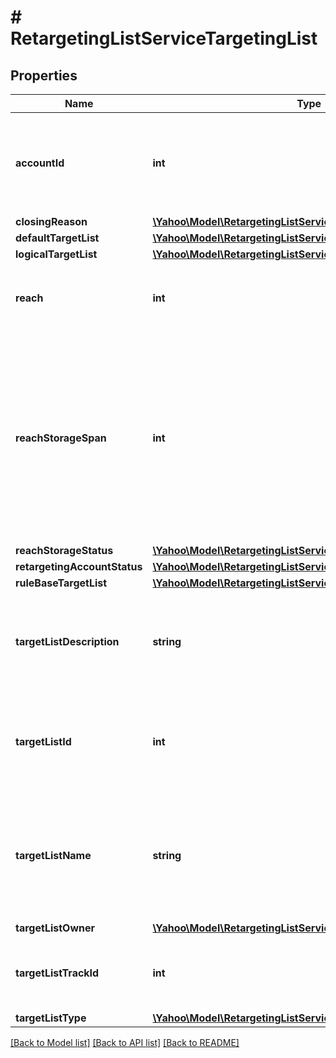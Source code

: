 # # RetargetingListServiceTargetingList

## Properties

Name | Type | Description | Notes
------------ | ------------- | ------------- | -------------
**accountId** | **int** | &lt;div lang&#x3D;\&quot;ja\&quot;&gt;アカウントIDです。&lt;br&gt; このフィールドは、いずれの場合でも必須となります。&lt;/div&gt;&lt;div lang&#x3D;\&quot;en\&quot;&gt;Account  ID. &lt;br&gt;This field is required in any cases.&lt;/div&gt; | [optional] 
**closingReason** | [**\Yahoo\Model\RetargetingListServiceClosingReason**](RetargetingListServiceClosingReason.md) |  | [optional] 
**defaultTargetList** | [**\Yahoo\Model\RetargetingListServiceDefaultTargetList**](RetargetingListServiceDefaultTargetList.md) |  | [optional] 
**logicalTargetList** | [**\Yahoo\Model\RetargetingListServiceLogicalTargetList**](RetargetingListServiceLogicalTargetList.md) |  | [optional] 
**reach** | **int** | &lt;div lang&#x3D;\&quot;ja\&quot;&gt;リストに蓄積されているユーザー数です。&lt;/div&gt;&lt;div lang&#x3D;\&quot;en\&quot;&gt;Number of users stored to the list.&lt;/div&gt; | [optional] 
**reachStorageSpan** | **int** | &lt;div lang&#x3D;\&quot;ja\&quot;&gt;Cookieを保持する日数です。&lt;br&gt; SET時、このフィールドは省略可能となります。&lt;br&gt;LogicalTargetListの場合、SET時にこのフィールドは無視されます。&lt;br&gt;※Default：180&lt;br&gt;※1-540日まで設定可能です。&lt;/div&gt;&lt;div lang&#x3D;\&quot;en\&quot;&gt;Days to hold Cookie. &lt;br&gt;This field is optional in SET operation. &lt;br&gt; For LogicalTargetList, this field will be ignored  in SET operation.&lt;br&gt;*Default: 180&lt;br&gt;*Can set from 1-540 days.&lt;/div&gt; | [optional] 
**reachStorageStatus** | [**\Yahoo\Model\RetargetingListServiceReachStorageStatus**](RetargetingListServiceReachStorageStatus.md) |  | [optional] 
**retargetingAccountStatus** | [**\Yahoo\Model\RetargetingListServiceRetargetingAccountStatus**](RetargetingListServiceRetargetingAccountStatus.md) |  | [optional] 
**ruleBaseTargetList** | [**\Yahoo\Model\RetargetingListServiceRuleBaseTargetList**](RetargetingListServiceRuleBaseTargetList.md) |  | [optional] 
**targetListDescription** | **string** | &lt;div lang&#x3D;\&quot;ja\&quot;&gt;ターゲットリストの説明です。&lt;br&gt;このフィールドは、いずれの場合でも省略可能となります。&lt;/div&gt;&lt;div lang&#x3D;\&quot;en\&quot;&gt;Description  of Target List. &lt;br&gt;This field is optional in any cases.&lt;/div&gt; | [optional] 
**targetListId** | **int** | &lt;div lang&#x3D;\&quot;ja\&quot;&gt;ターゲットリストIDです。&lt;br&gt;SET時、このフィールドは必須となります。&lt;/div&gt;&lt;div lang&#x3D;\&quot;en\&quot;&gt;Target  List ID. &lt;br&gt;This field is required in SET operation.&lt;/div&gt; | [optional] 
**targetListName** | **string** | &lt;div lang&#x3D;\&quot;ja\&quot;&gt;ターゲットリスト名です。&lt;br&gt;ADD時にこのフィールドは必須となり、SET時にこのフィールドは省略可能となります。&lt;/div&gt;&lt;div lang&#x3D;\&quot;en\&quot;&gt;Target  List name. &lt;br&gt;This field is required in ADD operation, and is optional in SET operation.&lt;/div&gt; | [optional] 
**targetListOwner** | [**\Yahoo\Model\RetargetingListServiceTargetListOwner**](RetargetingListServiceTargetListOwner.md) |  | [optional] 
**targetListTrackId** | **int** | &lt;div lang&#x3D;\&quot;ja\&quot;&gt;ターゲットリストのトラッキング用IDです。&lt;/div&gt;&lt;div lang&#x3D;\&quot;en\&quot;&gt;Tracking ID of Target list.&lt;/div&gt; | [optional] 
**targetListType** | [**\Yahoo\Model\RetargetingListServiceTargetListType**](RetargetingListServiceTargetListType.md) |  | [optional] 

[[Back to Model list]](../../README.md#documentation-for-models) [[Back to API list]](../../README.md#documentation-for-api-endpoints) [[Back to README]](../../README.md)


